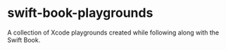 # swift-book-playgrounds
A collection of Xcode playgrounds created while following along with the Swift Book.
